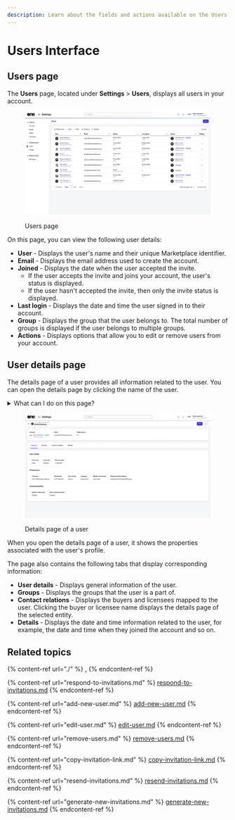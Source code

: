 ```yaml
---
description: Learn about the fields and actions available on the Users page.
---
```


# Users Interface

## Users page <a href="#agreements-interface" id="agreements-interface"></a>

The **Users** page, located under **Settings** > **Users**, displays all users in your account.

<figure><img src="../../../.gitbook/assets/image (422).png" alt=""><figcaption><p>Users page</p></figcaption></figure>

On this page, you can view the following user details:

* **User** - Displays the user's name and their unique Marketplace identifier.
* **Email** - Displays the email address used to create the account.
* **Joined** - Displays the date when the user accepted the invite.&#x20;
  * If the user accepts the invite and joins your account, the user's status is displayed.&#x20;
  * If the user hasn't accepted the invite, then only the invite status is displayed.
* **Last login** - Displays the date and time the user signed in to their account.
* **Group** - Displays the group that the user belongs to. The total number of groups is displayed if the user belongs to multiple groups.
* **Actions** - Displays options that allow you to edit or remove users from your account.&#x20;

## User details page <a href="#subscription-details" id="subscription-details"></a>

The details page of a user provides all information related to the user. You can open the details page by clicking the name of the user.&#x20;

<details>

<summary>What can I do on this page?</summary>

From the details page, you can complete the following tasks:&#x20;

* [Edit a user](edit-user.md)
* [Remove a user](remove-users.md)
* [Resend the invitation email](resend-invitations.md) (only if the user's status is **Invited**)
* [Copy the invitation link](copy-invitation-link.md) (only if the user's status is **Invited**)

</details>

<figure><img src="../../../.gitbook/assets/image (389).png" alt=""><figcaption><p>Details page of a user</p></figcaption></figure>

When you open the details page of a user, it shows the properties associated with the user's profile.&#x20;

The page also contains the following tabs that display corresponding information:

* **User details** - Displays general information of the user.&#x20;
* **Groups** - Displays the groups that the user is a part of.&#x20;
* **Contact relations** - Displays the buyers and licensees mapped to the user. Clicking the buyer or licensee name displays the details page of the selected entity.
* **Details** - Displays the date and time information related to the user, for example, the date and time when they joined the account and so on.

## Related topics

{% content-ref url="./" %}
[.](./)
{% endcontent-ref %}

{% content-ref url="respond-to-invitations.md" %}
[respond-to-invitations.md](respond-to-invitations.md)
{% endcontent-ref %}

{% content-ref url="add-new-user.md" %}
[add-new-user.md](add-new-user.md)
{% endcontent-ref %}

{% content-ref url="edit-user.md" %}
[edit-user.md](edit-user.md)
{% endcontent-ref %}

{% content-ref url="remove-users.md" %}
[remove-users.md](remove-users.md)
{% endcontent-ref %}

{% content-ref url="copy-invitation-link.md" %}
[copy-invitation-link.md](copy-invitation-link.md)
{% endcontent-ref %}

{% content-ref url="resend-invitations.md" %}
[resend-invitations.md](resend-invitations.md)
{% endcontent-ref %}

{% content-ref url="generate-new-invitations.md" %}
[generate-new-invitations.md](generate-new-invitations.md)
{% endcontent-ref %}
